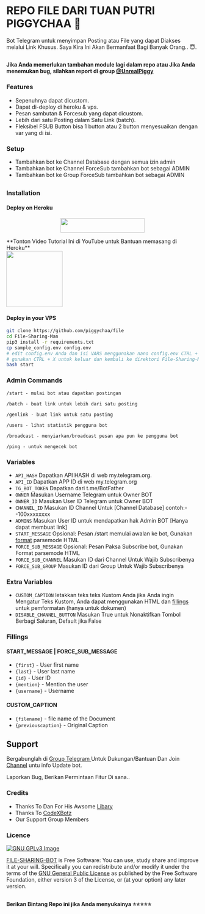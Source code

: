 # REPO FILE DARI TUAN PUTRI PIGGYCHAA 🐽

Bot Telegram untuk menyimpan Posting atau File yang dapat Diakses melalui Link Khusus.
Saya Kira Ini Akan Bermanfaat Bagi Banyak Orang.. 😇.

##

**Jika Anda memerlukan tambahan module lagi dalam repo atau Jika Anda menemukan bug, silahkan report di group [@UnrealPiggy](https://www.telegram.dog/UnrealPiggy)**

### Features
- Sepenuhnya dapat dicustom.
- Dapat di-deploy di heroku & vps.
- Pesan sambutan & Forcesub yang dapat dicustom.
- Lebih dari satu Posting dalam Satu Link (batch).
- Fleksibel FSUB Button bisa 1 button atau 2 button menyesuaikan dengan var yang di isi.

### Setup

- Tambahkan bot ke Channel Database dengan semua izin admin
- Tambahkan bot ke Channel ForceSub tambahkan bot sebagai ADMIN
- Tambahkan bot ke Group ForceSub tambahkan bot sebagai ADMIN

##
### Installation
#### Deploy on Heroku
<p align="center"><a href="https://heroku.com/deploy?template=https://github.com/piggychaa/astaga"> <img src="https://img.shields.io/badge/Deploy%20To%20Heroku-blue?style=for-the-badge&logo=heroku" width="220" height="38.45"/></a></p>
**Tonton Video Tutorial Ini di YouTube untuk Bantuan memasang di Heroku**<br>
<a href="https://youtu.be/O2tieQgzYZg">
  <img src="https://img.shields.io/badge/How%20to-Deploy-red?logo=youtube" width="147">
</a><br>

#### Deploy in your VPS
````bash
git clone https://github.com/piggychaa/file
cd File-Sharing-Man
pip3 install -r requirements.txt
cp sample_config.env config.env
# edit config.env Anda dan isi VARS menggunakan nano config.env CTRL + S untuk menyimpan VARS Anda, 
# gunakan CTRL + X untuk keluar dan kembali ke direktori File-Sharing-Man
bash start
````

### Admin Commands

```
/start - mulai bot atau dapatkan postingan

/batch - buat link untuk lebih dari satu posting

/genlink - buat link untuk satu posting

/users - lihat statistik pengguna bot

/broadcast - menyiarkan/broadcast pesan apa pun ke pengguna bot

/ping - untuk mengecek bot
```

### Variables

* `API_HASH` Dapatkan API HASH di web my.telegram.org.
* `API_ID` Dapatkan APP ID di web my.telegram.org
* `TG_BOT_TOKEN` Dapatkan dari t.me/BotFather
* `OWNER` Masukan Username Telegram untuk Owner BOT
* `OWNER_ID` Masukan User ID Telegram untuk Owner BOT
* `CHANNEL_ID` Masukan ID Channel Untuk [Channel Database] contoh:- -100xxxxxxxx
* `ADMINS` Masukan User ID untuk mendapatkan hak Admin BOT [Hanya dapat membuat link]
* `START_MESSAGE` Opsional: Pesan /start memulai awalan ke bot, Gunakan <a href='https://github.com/mrismanaziz/File-Sharing-Man/blob/main/README.md#start_message'>format</a> parsemode HTML 
* `FORCE_SUB_MESSAGE` Opsional: Pesan Paksa Subscribe bot, Gunakan Format parsemode HTML
* `FORCE_SUB_CHANNEL` Masukan ID dari Channel Untuk Wajib Subscribenya
* `FORCE_SUB_GROUP` Masukan ID dari Group Untuk Wajib Subscribenya

### Extra Variables

* `CUSTOM_CAPTION` letakkan teks teks Kustom Anda jika Anda ingin Mengatur Teks Kustom, Anda dapat menggunakan HTML dan <a href='https://github.com/mrismanaziz/File-Sharing-Man/blob/main/README.md#custom_caption'>fillings</a> untuk pemformatan (hanya untuk dokumen)
* `DISABLE_CHANNEL_BUTTON` Masukan True untuk Nonaktifkan Tombol Berbagi Saluran, Default jika False

### Fillings
#### START_MESSAGE | FORCE_SUB_MESSAGE

* `{first}` - User first name
* `{last}` - User last name
* `{id}` - User ID
* `{mention}` - Mention the user
* `{username}` - Username

#### CUSTOM_CAPTION

* `{filename}` - file name of the Document
* `{previouscaption}` - Original Caption


## Support   
Bergabunglah di [Group Telegram ](https://www.telegram.dog/SharingUserbot) Untuk Dukungan/Bantuan Dan Join [Channel](https://www.telegram.dog/Lunatic0de) untu info Update bot.   
   
Laporkan Bug, Berikan Permintaan Fitur Di sana.. 

### Credits

- Thanks To Dan For His Awsome [Libary](https://github.com/pyrogram/pyrogram)
- Thanks To [CodeXBotz](https://github.com/CodeXBotz/File-Sharing-Bot)
- Our Support Group Members

### Licence
[![GNU GPLv3 Image](https://www.gnu.org/graphics/gplv3-127x51.png)](http://www.gnu.org/licenses/gpl-3.0.en.html)  

[FILE-SHARING-BOT](https://github.com/piggychaa/file/) is Free Software: You can use, study share and improve it at your
will. Specifically you can redistribute and/or modify it under the terms of the
[GNU General Public License](https://www.gnu.org/licenses/gpl.html) as
published by the Free Software Foundation, either version 3 of the License, or
(at your option) any later version. 

##

   **Berikan Bintang Repo ini jika Anda menyukainya ⭐⭐⭐⭐⭐**

